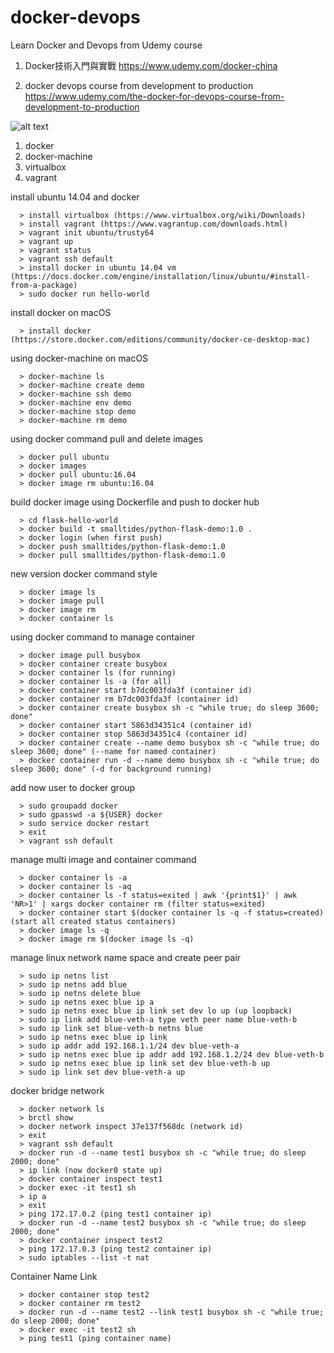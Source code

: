 # docker-devops
Learn Docker and Devops from Udemy course

1. Docker技術入門與實戰
   https://www.udemy.com/docker-china

2. docker devops course from development to production
   https://www.udemy.com/the-docker-for-devops-course-from-development-to-production

![alt text](https://github.com/smalltide/docker-devops/blob/master/screenshot.gif "docker-devops")

1. docker
2. docker-machine
3. virtualbox
4. vagrant

install ubuntu 14.04 and docker
```
  > install virtualbox (https://www.virtualbox.org/wiki/Downloads)
  > install vagrant (https://www.vagrantup.com/downloads.html)
  > vagrant init ubuntu/trusty64
  > vagrant up
  > vagrant status
  > vagrant ssh default
  > install docker in ubuntu 14.04 vm (https://docs.docker.com/engine/installation/linux/ubuntu/#install-from-a-package)
  > sudo docker run hello-world
```
install docker on macOS
```
  > install docker (https://store.docker.com/editions/community/docker-ce-desktop-mac)
```
using docker-machine on macOS
```
  > docker-machine ls
  > docker-machine create demo
  > docker-machine ssh demo
  > docker-machine env demo
  > docker-machine stop demo
  > docker-machine rm demo
```
using docker command pull and delete images
```
  > docker pull ubuntu
  > docker images
  > docker pull ubuntu:16.04
  > docker image rm ubuntu:16.04
```
build docker image using Dockerfile and push to docker hub
```
  > cd flask-hello-world
  > docker build -t smalltides/python-flask-demo:1.0 .
  > docker login (when first push)
  > docker push smalltides/python-flask-demo:1.0
  > docker pull smalltides/python-flask-demo:1.0
```
new version docker command style
```
  > docker image ls
  > docker image pull
  > docker image rm
  > docker container ls
```
using docker command to manage container
```
  > docker image pull busybox
  > docker container create busybox
  > docker container ls (for running)
  > docker container ls -a (for all)
  > docker container start b7dc003fda3f (container id)
  > docker container rm b7dc003fda3f (container id)
  > docker container create busybox sh -c "while true; do sleep 3600; done"
  > docker container start 5863d34351c4 (container id)
  > docker container stop 5863d34351c4 (container id)
  > docker container create --name demo busybox sh -c "while true; do sleep 3600; done" (--name for named container)
  > docker container run -d --name demo busybox sh -c "while true; do sleep 3600; done" (-d for background running)
```
add now user to docker group
```
  > sudo groupadd docker
  > sudo gpasswd -a ${USER} docker
  > sudo service docker restart
  > exit
  > vagrant ssh default
```
manage multi image and container command
```
  > docker container ls -a
  > docker container ls -aq
  > docker container ls -f status=exited | awk '{print$1}' | awk 'NR>1' | xargs docker container rm (filter status=exited)
  > docker container start $(docker container ls -q -f status=created) (start all created status containers)
  > docker image ls -q
  > docker image rm $(docker image ls -q)
```
manage linux network name space and create peer pair
```
  > sudo ip netns list
  > sudo ip netns add blue
  > sudo ip netns delete blue
  > sudo ip netns exec blue ip a
  > sudo ip netns exec blue ip link set dev lo up (up loopback)
  > sudo ip link add blue-veth-a type veth peer name blue-veth-b
  > sudo ip link set blue-veth-b netns blue
  > sudo ip netns exec blue ip link
  > sudo ip addr add 192.168.1.1/24 dev blue-veth-a
  > sudo ip netns exec blue ip addr add 192.168.1.2/24 dev blue-veth-b
  > sudo ip netns exec blue ip link set dev blue-veth-b up
  > sudo ip link set dev blue-veth-a up
```
docker bridge network
```
  > docker network ls
  > brctl show
  > docker network inspect 37e137f568dc (network id)
  > exit
  > vagrant ssh default
  > docker run -d --name test1 busybox sh -c "while true; do sleep 2000; done"
  > ip link (now docker0 state up)
  > docker container inspect test1
  > docker exec -it test1 sh
  > ip a
  > exit
  > ping 172.17.0.2 (ping test1 container ip)
  > docker run -d --name test2 busybox sh -c "while true; do sleep 2000; done"
  > docker container inspect test2
  > ping 172.17.0.3 (ping test2 container ip)
  > sudo iptables --list -t nat
```
Container Name Link
```
  > docker container stop test2
  > docker container rm test2
  > docker run -d --name test2 --link test1 busybox sh -c "while true; do sleep 2000; done"
  > docker exec -it test2 sh
  > ping test1 (ping container name)
```